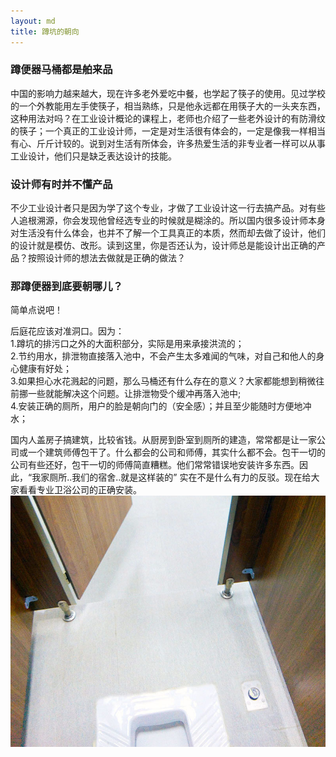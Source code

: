 ```yaml
---
layout: md
title: 蹲坑的朝向
---
```


### 蹲便器马桶都是舶来品

中国的影响力越来越大，现在许多老外爱吃中餐，也学起了筷子的使用。见过学校的一个外教能用左手使筷子，相当熟练，只是他永远都在用筷子大的一头夹东西，这种用法对吗？在工业设计概论的课程上，老师也介绍了一些老外设计的有防滑纹的筷子；一个真正的工业设计师，一定是对生活很有体会的，一定是像我一样相当有心、斤斤计较的。说到对生活有所体会，许多热爱生活的非专业者一样可以从事工业设计，他们只是缺乏表达设计的技能。

### 设计师有时并不懂产品

不少工业设计者只是因为学了这个专业，才做了工业设计这一行去搞产品。对有些人追根溯源，你会发现他曾经选专业的时候就是糊涂的。所以国内很多设计师本身对生活没有什么体会，也并不了解一个工具真正的本质，然而却去做了设计，他们的设计就是模仿、改形。读到这里，你是否还认为，设计师总是能设计出正确的产品？按照设计师的想法去做就是正确的做法？

### 那蹲便器到底要朝哪儿？

简单点说吧！

后庭花应该对准洞口。因为：<br>1.蹲坑的排污口之外的大面积部分，实际是用来承接洪流的；<br>2.节约用水，排泄物直接落入池中，不会产生太多难闻的气味，对自己和他人的身心健康有好处；<br>3.如果担心水花溅起的问题，那么马桶还有什么存在的意义？大家都能想到稍微往前挪一些就能解决这个问题。让排泄物受个缓冲再落入池中;<br>4.安装正确的厕所，用户的脸是朝向门的（安全感）；并且至少能随时方便地冲水；

国内人盖房子搞建筑，比较省钱。从厨房到卧室到厕所的建造，常常都是让一家公司或一个建筑师傅包干了。什么都会的公司和师傅，其实什么都不会。包干一切的公司有些还好，包干一切的师傅简直糟糕。他们常常错误地安装许多东西。因此，“我家厕所..我们的宿舍..就是这样装的” 实在不是什么有力的反驳。现在给大家看看专业卫浴公司的正确安装。
![标准蹲坑](/img/dk.jpg)
